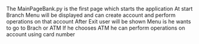 The MainPageBank.py is the first page which starts the application
At start Branch Menu will be displayed and can create account and perform operations on that account
After Exit user will be shown Menu is he wants to go to Brach or ATM
If he chooses ATM he can perform operations on account using card number
